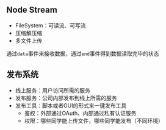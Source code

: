 ## Node Stream

- FileSystem：可读流、可写流
- 压缩解压缩
- 多文件上传

通过`data`事件来接收数据，通过`end`事件得到数据读取完毕的状态  

## 发布系统

- 线上服务：用户访问所需的服务
- 发布服务：公司内部发布到线上所需的服务
- 发布工具：脚本或者GUI的形式来一键发布工具
  - 鉴权：外部通过OAuth、内部通过私有认证服务
  - 权限：哪些同学能上传文件，哪些同学能发布（不同环境）

